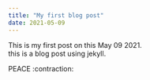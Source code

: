 ```yaml
---
title: "My first blog post"
date: 2021-05-09
---
```


This is my first post on this May 09 2021.  
this is a blog post using jekyll.  

PEACE :contraction:
